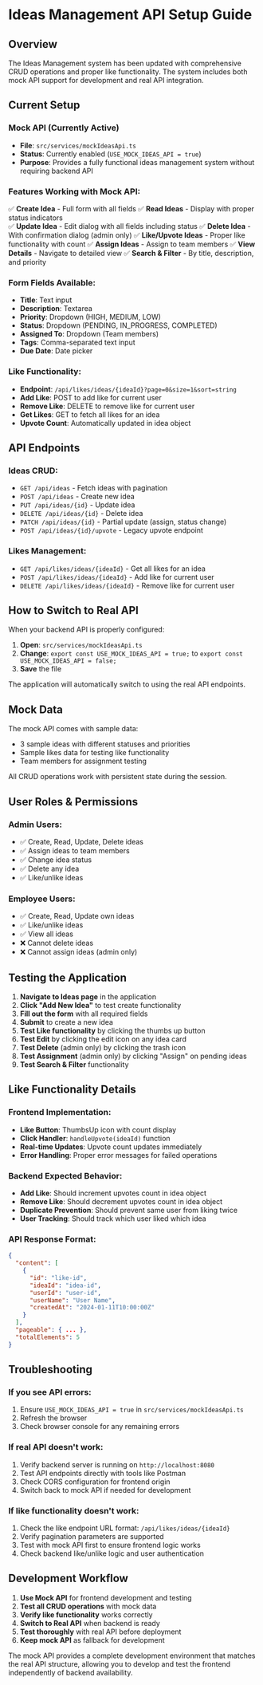 # Ideas Management API Setup Guide

## Overview

The Ideas Management system has been updated with comprehensive CRUD operations and proper like functionality. The system includes both mock API support for development and real API integration.

## Current Setup

### Mock API (Currently Active)
- **File**: `src/services/mockIdeasApi.ts`
- **Status**: Currently enabled (`USE_MOCK_IDEAS_API = true`)
- **Purpose**: Provides a fully functional ideas management system without requiring backend API

### Features Working with Mock API:

✅ **Create Idea** - Full form with all fields
✅ **Read Ideas** - Display with proper status indicators  
✅ **Update Idea** - Edit dialog with all fields including status
✅ **Delete Idea** - With confirmation dialog (admin only)
✅ **Like/Upvote Ideas** - Proper like functionality with count
✅ **Assign Ideas** - Assign to team members
✅ **View Details** - Navigate to detailed view
✅ **Search & Filter** - By title, description, and priority

### Form Fields Available:
- **Title**: Text input
- **Description**: Textarea
- **Priority**: Dropdown (HIGH, MEDIUM, LOW)
- **Status**: Dropdown (PENDING, IN_PROGRESS, COMPLETED)
- **Assigned To**: Dropdown (Team members)
- **Tags**: Comma-separated text input
- **Due Date**: Date picker

### Like Functionality:
- **Endpoint**: `/api/likes/ideas/{ideaId}?page=0&size=1&sort=string`
- **Add Like**: POST to add like for current user
- **Remove Like**: DELETE to remove like for current user
- **Get Likes**: GET to fetch all likes for an idea
- **Upvote Count**: Automatically updated in idea object

## API Endpoints

### Ideas CRUD:
- `GET /api/ideas` - Fetch ideas with pagination
- `POST /api/ideas` - Create new idea
- `PUT /api/ideas/{id}` - Update idea
- `DELETE /api/ideas/{id}` - Delete idea
- `PATCH /api/ideas/{id}` - Partial update (assign, status change)
- `POST /api/ideas/{id}/upvote` - Legacy upvote endpoint

### Likes Management:
- `GET /api/likes/ideas/{ideaId}` - Get all likes for an idea
- `POST /api/likes/ideas/{ideaId}` - Add like for current user
- `DELETE /api/likes/ideas/{ideaId}` - Remove like for current user

## How to Switch to Real API

When your backend API is properly configured:

1. **Open**: `src/services/mockIdeasApi.ts`
2. **Change**: `export const USE_MOCK_IDEAS_API = true;` to `export const USE_MOCK_IDEAS_API = false;`
3. **Save** the file

The application will automatically switch to using the real API endpoints.

## Mock Data

The mock API comes with sample data:
- 3 sample ideas with different statuses and priorities
- Sample likes data for testing like functionality
- Team members for assignment testing

All CRUD operations work with persistent state during the session.

## User Roles & Permissions

### Admin Users:
- ✅ Create, Read, Update, Delete ideas
- ✅ Assign ideas to team members
- ✅ Change idea status
- ✅ Delete any idea
- ✅ Like/unlike ideas

### Employee Users:
- ✅ Create, Read, Update own ideas
- ✅ Like/unlike ideas
- ✅ View all ideas
- ❌ Cannot delete ideas
- ❌ Cannot assign ideas (admin only)

## Testing the Application

1. **Navigate to Ideas page** in the application
2. **Click "Add New Idea"** to test create functionality
3. **Fill out the form** with all required fields
4. **Submit** to create a new idea
5. **Test Like functionality** by clicking the thumbs up button
6. **Test Edit** by clicking the edit icon on any idea card
7. **Test Delete** (admin only) by clicking the trash icon
8. **Test Assignment** (admin only) by clicking "Assign" on pending ideas
9. **Test Search & Filter** functionality

## Like Functionality Details

### Frontend Implementation:
- **Like Button**: ThumbsUp icon with count display
- **Click Handler**: `handleUpvote(ideaId)` function
- **Real-time Updates**: Upvote count updates immediately
- **Error Handling**: Proper error messages for failed operations

### Backend Expected Behavior:
- **Add Like**: Should increment upvotes count in idea object
- **Remove Like**: Should decrement upvotes count in idea object
- **Duplicate Prevention**: Should prevent same user from liking twice
- **User Tracking**: Should track which user liked which idea

### API Response Format:
```json
{
  "content": [
    {
      "id": "like-id",
      "ideaId": "idea-id",
      "userId": "user-id", 
      "userName": "User Name",
      "createdAt": "2024-01-11T10:00:00Z"
    }
  ],
  "pageable": { ... },
  "totalElements": 5
}
```

## Troubleshooting

### If you see API errors:
1. Ensure `USE_MOCK_IDEAS_API = true` in `src/services/mockIdeasApi.ts`
2. Refresh the browser
3. Check browser console for any remaining errors

### If real API doesn't work:
1. Verify backend server is running on `http://localhost:8080`
2. Test API endpoints directly with tools like Postman
3. Check CORS configuration for frontend origin
4. Switch back to mock API if needed for development

### If like functionality doesn't work:
1. Check the like endpoint URL format: `/api/likes/ideas/{ideaId}`
2. Verify pagination parameters are supported
3. Test with mock API first to ensure frontend logic works
4. Check backend like/unlike logic and user authentication

## Development Workflow

1. **Use Mock API** for frontend development and testing
2. **Test all CRUD operations** with mock data
3. **Verify like functionality** works correctly
4. **Switch to Real API** when backend is ready
5. **Test thoroughly** with real API before deployment
6. **Keep mock API** as fallback for development

The mock API provides a complete development environment that matches the real API structure, allowing you to develop and test the frontend independently of backend availability.
